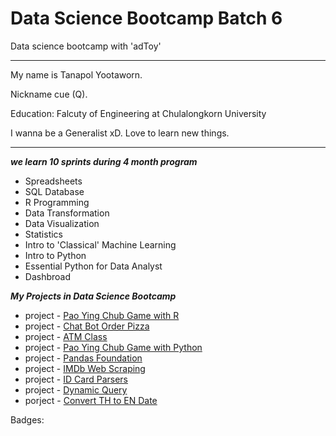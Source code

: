 # Data Science Bootcamp Batch 6 

Data science bootcamp with 'adToy' 

____________________________________

My name is Tanapol Yootaworn. 

Nickname cue (Q).

Education: Falcuty of Engineering at Chulalongkorn University

I wanna be a Generalist xD. Love to learn new things.
_____________________________________

_**we learn 10 sprints during 4 month program**_
- Spreadsheets 
- SQL Database
- R Programming
- Data Transformation
- Data Visualization
- Statistics
- Intro to 'Classical' Machine Learning
- Intro to Python
- Essential Python for Data Analyst
- Dashbroad

_**My Projects in Data Science Bootcamp**_
- project - [Pao Ying Chub Game with R](https://github.com/TanapolQue/bootcamp_projects/tree/main/project-paoyinchub_R)
- project - [Chat Bot Order Pizza](https://github.com/TanapolQue/bootcamp_projects/tree/main/project-Chatbot_Pizza)
- project - [ATM Class](https://github.com/TanapolQue/bootcamp_projects/blob/main/project-ATM_class/ATM_class.py)
- project - [Pao Ying Chub Game with Python](https://github.com/TanapolQue/bootcamp_projects/tree/main/project-paoyinchubgame_python)
- project - [Pandas Foundation](https://github.com/TanapolQue/bootcamp_projects/tree/main/project-pandas_foundation)
- project - [IMDb Web Scraping](https://github.com/TanapolQue/bootcamp_projects/blob/main/IMDb_web_scraping.pdf)
- project - [ID Card Parsers](https://github.com/TanapolQue/bootcamp_projects/tree/main/project-ID%20Card%20Parsers)
- project - [Dynamic Query](https://github.com/TanapolQue/bootcamp_projects/tree/main/project-dynamic_query)
- porject - [Convert TH to EN Date](https://github.com/TanapolQue/bootcamp_projects/tree/main/project-convert_TH_to_EN_date)


Badges:

